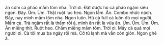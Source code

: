 ăn cơm cà pháo mắm tôm nha. Trời ơi. Đặt được hũ cà pháo ngậm siêu ngon. Đây. Ùm. Ùm. Thật ruột lục heo. Ngon lắm. Ăn. Combo nhức nách. Đây, nay mình mắm tôm nha. Ngon luôn. Hũ cà full cà luôn đó mọi người. Mắm cà. Trà ngâm rất là thấm rồi á, mình ăn rất là vừa ăn. Ừm. Ừm. Ừm. Ùm. Ăn miếng thịt. Ruột heo. Chấm miếng mắm tôm. Trời ơi. Mấy cà quá mọi người ơi. Cà tôi mua ba ngày rồi mà. Cỡ tủ lạnh mà vẫn còn giòn. Ngon ghê á.